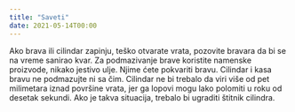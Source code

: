 ```yaml
---
title: "Saveti"
date: 2021-05-14T00:00
---
```


Ako brava ili cilindar zapinju, teško otvarate vrata, pozovite bravara da bi se na vreme sanirao kvar.
Za podmazivanje brave koristite namenske proizvode, nikako jestivo ulje. Njime ćete pokvariti bravu. Cilindar i kasa bravu ne podmazujte ni sa čim.
Cilindar ne bi trebalo da viri više od pet milimetara iznad površine vrata, jer ga lopovi mogu lako polomiti u roku od desetak sekundi. Ako je takva situacija, trebalo bi ugraditi štitnik cilindra.
